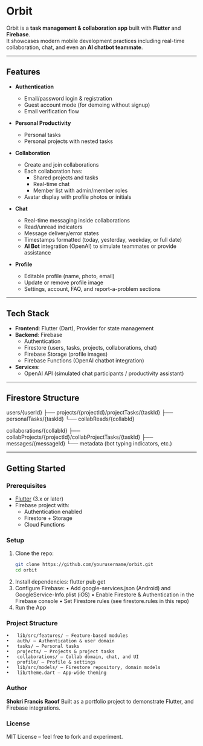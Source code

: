 # Orbit

Orbit is a **task management & collaboration app** built with **Flutter** and **Firebase**.  
It showcases modern mobile development practices including real-time collaboration, chat, and even an **AI chatbot teammate**.

---

## Features

- **Authentication**
  - Email/password login & registration
  - Guest account mode (for demoing without signup)
  - Email verification flow

- **Personal Productivity**
  - Personal tasks
  - Personal projects with nested tasks

- **Collaboration**
  - Create and join collaborations
  - Each collaboration has:
    - Shared projects and tasks
    - Real-time chat
    - Member list with admin/member roles
  - Avatar display with profile photos or initials

- **Chat**
  - Real-time messaging inside collaborations
  - Read/unread indicators
  - Message delivery/error states
  - Timestamps formatted (today, yesterday, weekday, or full date)
  - **AI Bot** integration (OpenAI) to simulate teammates or provide assistance

- **Profile**
  - Editable profile (name, photo, email)
  - Update or remove profile image
  - Settings, account, FAQ, and report-a-problem sections

---

## Tech Stack

- **Frontend**: Flutter (Dart), Provider for state management
- **Backend**: Firebase
  - Authentication
  - Firestore (users, tasks, projects, collaborations, chat)
  - Firebase Storage (profile images)
  - Firebase Functions (OpenAI chatbot integration)
- **Services**:
  - OpenAI API (simulated chat participants / productivity assistant)

---

## Firestore Structure
users/{userId}
├── projects/{projectId}/projectTasks/{taskId}
├── personalTasks/{taskId}
└── collabReads/{collabId}

collaborations/{collabId}
├── collabProjects/{projectId}/collabProjectTasks/{taskId}
├── messages/{messageId}
└── metadata (bot typing indicators, etc.)


---

## Getting Started

### Prerequisites
- [Flutter](https://flutter.dev/docs/get-started/install) (3.x or later)
- Firebase project with:
  - Authentication enabled
  - Firestore + Storage
  - Cloud Functions

### Setup
1. Clone the repo:
   ```bash
   git clone https://github.com/yourusername/orbit.git
   cd orbit
2.	Install dependencies:
    flutter pub get
3.	Configure Firebase:
	•	Add google-services.json (Android) and GoogleService-Info.plist (iOS)
	•	Enable Firestore & Authentication in the Firebase console
	•	Set Firestore rules (see firestore.rules in this repo)
4.	Run the App

### Project Structure
	•	lib/src/features/ — Feature-based modules
	•	auth/ — Authentication & user domain
	•	tasks/ — Personal tasks
	•	projects/ — Projects & project tasks
	•	collaborations/ — Collab domain, chat, and UI
	•	profile/ — Profile & settings
	•	lib/src/models/ — Firestore repository, domain models
	•	lib/theme.dart — App-wide theming


### Author

**Shokri Francis Raoof**
Built as a portfolio project to demonstrate Flutter, and Firebase integrations.


### License

MIT License – feel free to fork and experiment.

